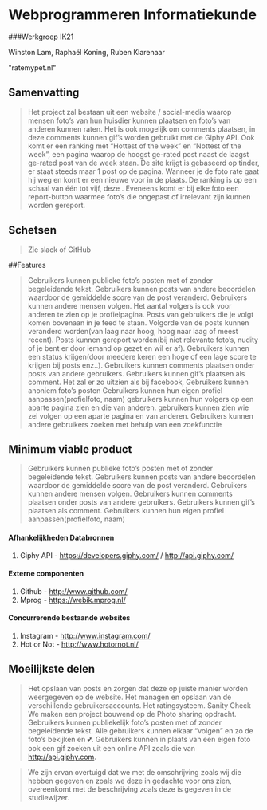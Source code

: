 # Webprogrammeren Informatiekunde

###Werkgroep IK21

Winston Lam,
Raphaël Koning,
Ruben Klarenaar

"ratemypet.nl"

## Samenvatting
> Het project zal bestaan uit een website / social-media waarop mensen foto’s van hun huisdier kunnen plaatsen en foto’s van anderen kunnen raten. Het is ook mogelijk om comments plaatsen, in deze comments kunnen gif’s worden gebruikt met de Giphy API.
Ook komt er een ranking met “Hottest of the week” en “Nottest of the week”, een pagina waarop de hoogst ge-rated post naast de laagst ge-rated post van de week staan. De site krijgt is gebaseerd op tinder, er staat steeds maar 1 post op de pagina. Wanneer je de foto rate gaat hij weg en komt er een nieuwe voor in de plaats.
De ranking is op een schaal van één tot vijf, deze . Eveneens komt er bij elke foto een report-button waarmee foto’s die ongepast of irrelevant zijn kunnen worden gereport.

## Schetsen
> Zie slack of GitHub

##Features

> Gebruikers kunnen publieke foto’s posten met of zonder begeleidende tekst.
Gebruikers kunnen posts van andere beoordelen waardoor de gemiddelde score van de post veranderd.
Gebruikers kunnen andere mensen volgen. Het aantal volgers is ook voor anderen te zien op je profielpagina.
Posts van gebruikers die je volgt komen bovenaan in je feed te staan.
Volgorde van de posts kunnen veranderd worden(van laag naar hoog, hoog naar laag of meest recent).
Posts kunnen gereport worden(bij niet relevante foto’s, nudity of je bent er door iemand op gezet en wil er af).
Gebruikers kunnen een status krijgen(door meedere keren een hoge of een lage score te krijgen bij posts enz..).
Gebruikers kunnen comments plaatsen onder posts van andere gebruikers.
Gebruikers kunnen gif’s plaatsen als comment. Het zal er zo uitzien als bij facebook,
Gebruikers kunnen anoniem foto’s posten
Gebruikers kunnen hun eigen profiel aanpassen(profielfoto, naam)
gebruikers kunnen hun volgers op een aparte pagina zien en die van anderen.
gebruikers kunnen zien wie zei volgen op een aparte pagina en van anderen.
Gebruikers kunnen andere gebruikers zoeken met behulp van een zoekfunctie

## Minimum viable product

> Gebruikers kunnen publieke foto’s posten met of zonder begeleidende tekst.
Gebruikers kunnen posts van andere beoordelen waardoor de gemiddelde score van de post veranderd.
Gebruikers kunnen andere mensen volgen.
Gebruikers kunnen comments plaatsen onder posts van andere gebruikers.
Gebruikers kunnen gif’s plaatsen als comment.
Gebruikers kunnen hun eigen profiel aanpassen(profielfoto, naam)


#### Afhankelijkheden Databronnen
1. Giphy API - https://developers.giphy.com/ / http://api.giphy.com/

#### Externe componenten
1. Github - http://www.github.com/
2. Mprog - https://webik.mprog.nl/

#### Concurrerende bestaande websites
1. Instagram - http://www.instagram.com/
2. Hot or Not - http://www.hotornot.nl/

## Moeilijkste delen
> Het opslaan van posts en zorgen dat deze op juiste manier worden weergegeven op de website.
Het managen en opslaan van de verschillende gebruikersaccounts.
Het ratingsysteem.
Sanity Check
We maken een project bouwend op de Photo sharing opdracht.
Gebruikers kunnen publiekelijk foto’s posten met of zonder begeleidende tekst. Alle gebruikers kunnen elkaar “volgen” en zo de foto’s bekijken en 💕. Gebruikers kunnen in plaats van een eigen foto ook een gif zoeken uit een online API zoals die van http://api.giphy.com.

> We zijn ervan overtuigd dat we met de omschrijving zoals wij die hebben gegeven en zoals we deze in gedachte voor ons zien, overeenkomt met de beschrijving zoals deze is gegeven in de studiewijzer.